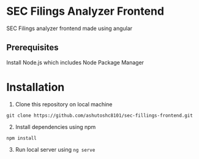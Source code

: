 # SEC Filings Analyzer Frontend
SEC Filings analyzer frontend made using angular

## Prerequisites
Install Node.js which includes Node Package Manager

# Installation

1. Clone this repository on local machine
```
git clone https://github.com/ashutoshc8101/sec-fillings-frontend.git
```

2. Install dependencies using npm
```
npm install
```

3. Run local server using `ng serve`
